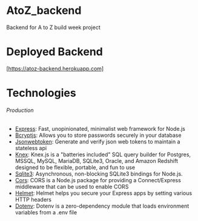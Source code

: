 # AtoZ_backend

Backend for A to Z build week project

# Deployed Backend

[https://atoz-backend.herokuapp.com]

# Technologies

###### Production

- [Express](https://www.npmjs.com/package/express): Fast, unopinionated, minimalist web framework for Node.js
- [Bcryptjs](https://www.npmjs.com/package/body-parser): Allows you to store passwords securely in your database
- [Jsonwebtoken](https://www.npmjs.com/package/jsonwebtoken): Generate and verify json web tokens to maintain a stateless api
- [Knex](https://www.npmjs.com/package/knex): Knex.js is a "batteries included" SQL query builder for Postgres, MSSQL, MySQL, MariaDB, SQLite3, Oracle, and Amazon Redshift designed to be flexible, portable, and fun to use
- [Sqlite3](https://www.npmjs.com/package/sqlite3): Asynchronous, non-blocking SQLite3 bindings for Node.js.
- [Cors](https://www.npmjs.com/package/cors): CORS is a Node.js package for providing a Connect/Express middleware that can be used to enable CORS
- [Helmet](https://www.npmjs.com/package/helmet): Helmet helps you secure your Express apps by setting various HTTP headers
- [Dotenv](https://www.npmjs.com/package/dotenv): Dotenv is a zero-dependency module that loads environment variables from a .env file
